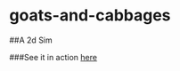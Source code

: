 goats-and-cabbages
==================

##A 2d Sim

###See it in action [here](http://shad.is/gaming/)